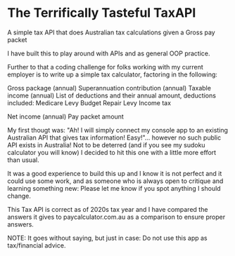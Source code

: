 # The Terrifically Tasteful TaxAPI
A simple tax API that does Australian tax calculations given a Gross pay packet

I have built this to play around with APIs and as general OOP practice.

Further to that a coding challenge for folks working with my current employer is to write up a simple tax calculator, factoring in the following:

Gross package (annual) 
Superannuation contribution (annual) 
Taxable income (annual) 
List of deductions and their annual amount, deductions included: 
Medicare Levy Budget Repair Levy Income tax 

Net income (annual) 
Pay packet amount

My first thougt was: "Ah! I will simply connect my console app to an existing Australian API that gives tax information! Easy!"... however no such public API exists in Australia! Not to be deterred (and if you see my sudoku calculator you will know) I decided to hit this one with a little more effort than usual.

It was a good experience to build this up and I know it is not perfect and it could use some work, and as someone who is always open to critique and learning something new: Please let me know if you spot anything I should change.

This Tax API is correct as of 2020s tax year and I have compared the answers it gives to paycalculator.com.au as a comparison to ensure proper answers.

NOTE: It goes without saying, but just in case: Do not use this app as tax/financial advice.
